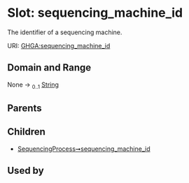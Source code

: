 
# Slot: sequencing_machine_id


The identifier of a sequencing machine.

URI: [GHGA:sequencing_machine_id](https://w3id.org/GHGA/sequencing_machine_id)


## Domain and Range

None &#8594;  <sub>0..1</sub> [String](types/String.md)

## Parents


## Children

 *  [SequencingProcess➞sequencing_machine_id](SequencingProcess_sequencing_machine_id.md)

## Used by

